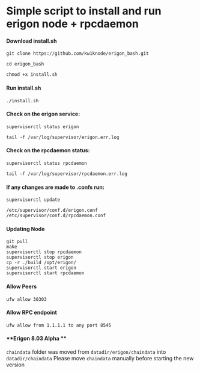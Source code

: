 Simple script to install and run erigon node + rpcdaemon
========================================================
#### **Download install.sh**
`git clone https://github.com/kw1knode/erigon_bash.git`

`cd erigon_bash`

`chmod +x install.sh`

#### **Run install.sh**
`./install.sh`

#### **Check on the erigon service:**
`supervisorctl status erigon`

`tail -f /var/log/supervisor/erigon.err.log`

#### **Check on the rpcdaemon status:**
`supervisorctl status rpcdaemon `

`tail -f /var/log/supervisor/rpcdaemon.err.log`

#### **If any changes are made to .confs run:**

`supervisorctl update`

`/etc/supervisor/conf.d/erigon.conf`
`/etc/supervisor/conf.d/rpcdaemon.conf`





#### **Updating Node**

```>cd /opt/github/erigon/
git pull
make
supervisorctl stop rpcdaemon
supervisorctl stop erigon
cp -r ./build /opt/erigon/
supervisorctl start erigon
supervisorctl start rpcdaemon
```


#### **Allow Peers**
```ufw allow 30303```

#### **Allow RPC endpoint**
```ufw allow from 1.1.1.1 to any port 8545```

#### **Erigon 8.03 Alpha **
```chaindata``` folder was moved from ```datadir/erigon/chaindata``` into ```datadir/chaindata``` Please move ```chaindata``` manually before starting the new version









